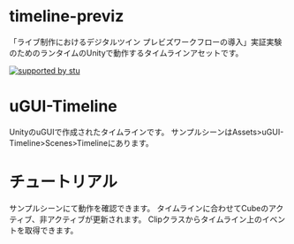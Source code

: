 # timeline-previz
「ライブ制作におけるデジタルツイン プレビズワークフローの導入」実証実験のためのランタイムのUnityで動作するタイムラインアセットです。

[![supported by stu](https://user-images.githubusercontent.com/79449263/227906991-a38ef99b-0a86-41db-8b42-6127d45cd651.png)](https://stu.inc/)

# uGUI-Timeline
UnityのuGUIで作成されたタイムラインです。
サンプルシーンはAssets>uGUI-Timeline>Scenes>Timelineにあります。

# チュートリアル
サンプルシーンにて動作を確認できます。
タイムラインに合わせてCubeのアクティブ、非アクティブが更新されます。
Clipクラスからタイムライン上のイベントを取得できます。
